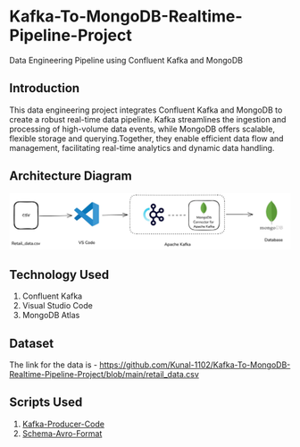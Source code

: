 # Kafka-To-MongoDB-Realtime-Pipeline-Project
Data Engineering Pipeline using Confluent Kafka and MongoDB

## Introduction
This data engineering project integrates Confluent Kafka and MongoDB to create a robust real-time data pipeline. Kafka streamlines the ingestion and processing of high-volume data events, while MongoDB offers scalable, flexible storage and querying.Together, they enable efficient data flow and management, facilitating real-time analytics and dynamic data handling.

## Architecture Diagram
![Architecture Diagram](https://github.com/Kunal-1102/Kafka-To-MongoDB-Realtime-Pipeline-Project/blob/main/Kafka-Mongo-Architecture-Diagram.jpg)

## Technology Used
1. Confluent Kafka
2. Visual Studio Code
3. MongoDB Atlas

## Dataset 
The link for the data is - https://github.com/Kunal-1102/Kafka-To-MongoDB-Realtime-Pipeline-Project/blob/main/retail_data.csv

## Scripts Used
1. [Kafka-Producer-Code](https://github.com/Kunal-1102/Kafka-To-MongoDB-Realtime-Pipeline-Project/blob/main/kafka_producer_code.py)
2. [Schema-Avro-Format](https://github.com/Kunal-1102/Kafka-To-MongoDB-Realtime-Pipeline-Project/blob/main/reatil_data_avro_schema.json)
